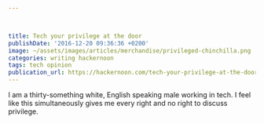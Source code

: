 ```yaml
---



title: Tech your privilege at the door
publishDate: '2016-12-20 09:36:36 +0200'
image: ~/assets/images/articles/merchandise/privileged-chinchilla.png
categories: writing hackernoon
tags: tech opinion
publication_url: https://hackernoon.com/tech-your-privilege-at-the-door-5d8da0c41c6b#.c32ghdfne
---
```


I am a thirty-something white, English speaking male working in tech. I feel like this simultaneously gives me every right and no right to discuss privilege.
